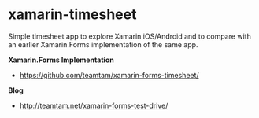 # xamarin-timesheet

Simple timesheet app to explore Xamarin iOS/Android and to compare with an earlier Xamarin.Forms implementation of the same app.

**Xamarin.Forms Implementation**
* https://github.com/teamtam/xamarin-forms-timesheet/

**Blog**
* http://teamtam.net/xamarin-forms-test-drive/
